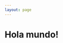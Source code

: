 ```yaml
---
layout: page
---
```


<html lang="en">
<head>
	<meta charset="UTF-8">
	<meta name="viewport" content="width=device-width, initial-scale=1.0">
	<title>Cloud - Análisis de Reddit</title>
</head>
<body>
  <h1>Hola mundo!</h1>
</body>
</html>
